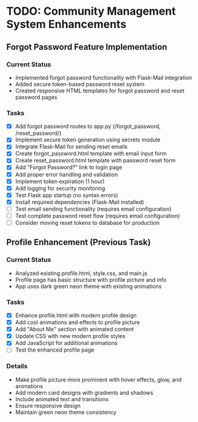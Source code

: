# TODO: Community Management System Enhancements

## Forgot Password Feature Implementation
### Current Status
- Implemented forgot password functionality with Flask-Mail integration
- Added secure token-based password reset system
- Created responsive HTML templates for forgot password and reset password pages

### Tasks
- [x] Add forgot password routes to app.py (/forgot_password, /reset_password/<token>)
- [x] Implement secure token generation using secrets module
- [x] Integrate Flask-Mail for sending reset emails
- [x] Create forgot_password.html template with email input form
- [x] Create reset_password.html template with password reset form
- [x] Add "Forgot Password?" link to login page
- [x] Add proper error handling and validation
- [x] Implement token expiration (1 hour)
- [x] Add logging for security monitoring
- [x] Test Flask app startup (no syntax errors)
- [x] Install required dependencies (Flask-Mail installed)
- [ ] Test email sending functionality (requires email configuration)
- [ ] Test complete password reset flow (requires email configuration)
- [ ] Consider moving reset tokens to database for production

## Profile Enhancement (Previous Task)
### Current Status
- Analyzed existing profile.html, style.css, and main.js
- Profile page has basic structure with profile picture and info
- App uses dark green neon theme with existing animations

### Tasks
- [x] Enhance profile.html with modern profile design
- [x] Add cool animations and effects to profile picture
- [x] Add "About Me" section with animated content
- [x] Update CSS with new modern profile styles
- [x] Add JavaScript for additional animations
- [ ] Test the enhanced profile page

### Details
- Make profile picture more prominent with hover effects, glow, and animations
- Add modern card designs with gradients and shadows
- Include animated text and transitions
- Ensure responsive design
- Maintain green neon theme consistency
